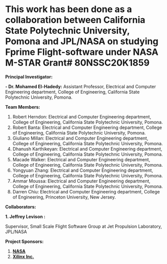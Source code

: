 # This work has been done as a collaboration between California State Polytechnic University, Pomona and JPL/NASA on studying Fprime Flight-software under NASA M-STAR Grant# 80NSSC20K1859 


**Principal Investigator:**

**- Dr. Mohamed El-Hadedy:** Assistant Professor, Electrical and Computer Engineering department, College of Engineering, California State Polytechnic University, Pomona.


**Team Members:**

1. Robert Herndon: Electrical and Computer Engineering department, College of Engineering, California State Polytechnic University, Pomona. 
2. Robert Banta: Electrical and Computer Engineering department, College of Engineering, California State Polytechnic University, Pomona.  
3. Giuliano Millan: Electrical and Computer Engineering department, College of Engineering, California State Polytechnic University, Pomona.  
4. Dhanush Karthikeyan: Electrical and Computer Engineering department, College of Engineering, California State Polytechnic University, Pomona.  
5. Macade Walker: Electrical and Computer Engineering department, College of Engineering, California State Polytechnic University, Pomona. 
6. Yongyuan Zhang:  Electrical and Computer Engineering department, College of Engineering, California State Polytechnic University, Pomona. 
7. Ammar Moussa:  Electrical and Computer Engineering department, College of Engineering, California State Polytechnic University, Pomona. 
8. Darren Chiu:  Electrical and Computer Engineering department, College of Engineering, Princeton University, New Jersey. 

**Collaborators:**

**1. Jeffrey Levison :** 

Supervisor, Small Scale Flight Software Group at Jet Propulsion Laboratory, JPL/NASA

**Project Sponsors:**
1. **[NASA](https://www.nasa.gov/)**
2. **[Xilinx Inc.](https://www.xilinx.com/)**
